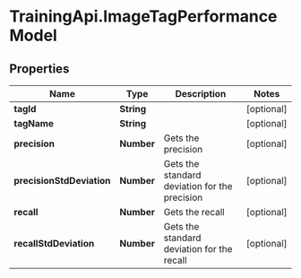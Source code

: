 # TrainingApi.ImageTagPerformanceModel

## Properties
Name | Type | Description | Notes
------------ | ------------- | ------------- | -------------
**tagId** | **String** |  | [optional] 
**tagName** | **String** |  | [optional] 
**precision** | **Number** | Gets the precision | [optional] 
**precisionStdDeviation** | **Number** | Gets the standard deviation for the precision | [optional] 
**recall** | **Number** | Gets the recall | [optional] 
**recallStdDeviation** | **Number** | Gets the standard deviation for the recall | [optional] 


